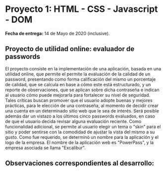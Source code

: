 # Proyecto 1:  HTML - CSS - Javascript - DOM

**Fecha de entrega:** 14 de Mayo de 2020 (inclusive).

## **Proyecto de utilidad online: evaluador de passwords**

El proyecto consiste en la implementación de una aplicación, basada en una utilidad online, que permite el permite la evaluación de la calidad de un password, presentando como forma calificación del mismo un porcentaje de calidad, que se calcula en base a cómo este está estructurado, y un reporte de observaciones, que se aplican sobre dicha contraseña e indican al usuario cómo puede mejorarla para fortalecer su nivel de seguridad. Tales críticas buscan promover que el usuario adopte buenas y mejores prácticas, para le elección de una contraseña, al momento de decidir crear una cuenta en un determinado sitio web que le sea de interés. Será posible además dar un vistazo a los últimos cinco passwords evaluados, en caso de que el usuario decida revisar alguna evaluación reciente. Como funcionalidad adicional, se permite al usuario elegir un tema o "skin" para el sitio y poder sentirse con la comodidad de ajustar la vista del mismo a su gusto.
Como fue requerido, se determinó un nombre para la aplicación y el logo de la empresa. El nombre de la aplicación web es "PowerPass", y la empresa asociada se llama "Excalibur".

## Observaciones correspondientes al desarrollo:

